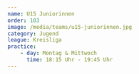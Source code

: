 ```yaml
---
name: U15 Juniorinnen
order: 103
image: /media/teams/u15-juniorinnen.jpg
category: Jugend
league: Kreisliga
practice:
    - day: Montag & Mittwoch
      time: 18:15 Uhr - 19:45 Uhr
---
```


